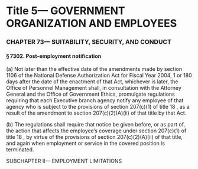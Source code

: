 
# Title 5— GOVERNMENT ORGANIZATION AND EMPLOYEES
### CHAPTER 73— SUITABILITY, SECURITY, AND CONDUCT
#### § 7302. Post-employment notification

(a) Not later than the effective date of the amendments made by section 1106 of the National Defense Authorization Act for Fiscal Year 2004, 1 or 180 days after the date of the enactment of that Act, whichever is later, the Office of Personnel Management shall, in consultation with the Attorney General and the Office of Government Ethics, promulgate regulations requiring that each Executive branch agency notify any employee of that agency who is subject to the provisions of section 207(c)(1) of title 18 , as a result of the amendment to section 207(c)(2)(A)(ii) of that title by that Act.

(b) The regulations shall require that notice be given before, or as part of, the action that affects the employee’s coverage under section 207(c)(1) of title 18 , by virtue of the provisions of section 207(c)(2)(A)(ii) of that title, and again when employment or service in the covered position is terminated.

SUBCHAPTER II— EMPLOYMENT LIMITATIONS
